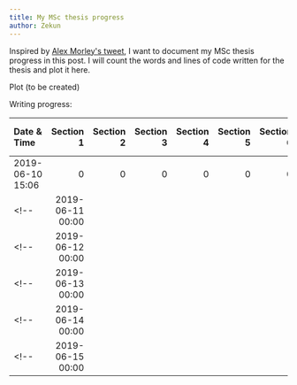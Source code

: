 ```yaml
---
title: My MSc thesis progress
author: Zekun
---
```


Inspired by [Alex Morley's tweet](https://twitter.com/alex__morley/status/1137656566000365568),
I want to document my MSc thesis progress in this post.
I will count the words and lines of code written for the thesis and plot it here.

Plot (to be created)

Writing progress:

| Date & Time      | Section 1 | Section 2 | Section 3 | Section 4 | Section 5 | Section 6 | Lines of Code | Number of Figures |
|:-----------------|----------:|----------:|----------:|----------:|----------:|----------:|--------------:|------------------:|
| 2019-06-10 15:06 |         0 |         0 |         0 |         0 |         0 |         0 |             0 |                 0 |
<!-- | 2019-06-11 00:00 |           |           |           |           |           |           |               |                   | -->
<!-- | 2019-06-12 00:00 |           |           |           |           |           |           |               |                   | -->
<!-- | 2019-06-13 00:00 |           |           |           |           |           |           |               |                   | -->
<!-- | 2019-06-14 00:00 |           |           |           |           |           |           |               |                   | -->
<!-- | 2019-06-15 00:00 |           |           |           |           |           |           |               |                   | -->
